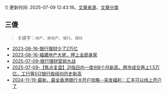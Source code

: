 :alarm_clock: 更新时间: 2025-07-09 12:43:18。[文章来源](/README.md)、[文章分类](/TAGS.md)

## 三傻


> 关键字：`地产`、`房地产`、`银行`、`保险`



- [2023-08-16-银行理财少了2万亿](https://www.aicaijing.com.cn/article/18565) 
- [2023-08-16-福建地产大佬，押上全部身家](https://www.aicaijing.com.cn/article/18567) 
- [2025-07-09-银行理财营销大战](https://www.cls.cn/detail/2080011) 
- [2025-07-09-【焦点复盘】沪指日内一度创8个月新高，两市成交再上1.5万亿，工行等5只银行股续创历史新高](https://www.cls.cn/detail/2080537) 
- [2024-11-19-最新、最全香港银行卡开户攻略--突发福利：汇丰可以线上开户了](https://xueqiu.com/8108653112/313443790) 
